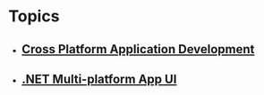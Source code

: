 # Topics

- ## [Cross Platform Application Development](/Lecture1_CPAD.md)

- ## [.NET Multi-platform App UI](/Lecture2_MAUI_Architecture.md)